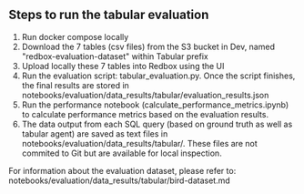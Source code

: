 ## Steps to run the tabular evaluation
1. Run docker compose locally
2. Download the 7 tables (csv files) from the S3 bucket in Dev, named "redbox-evaluation-dataset" within Tabular prefix
3. Upload locally these 7 tables into Redbox using the UI 
4. Run the evaluation script: tabular_evaluation.py. Once the script finishes, the final results are stored in notebooks/evaluation/data_results/tabular/evaluation_results.json
5. Run the performance notebook (calculate_performance_metrics.ipynb) to calculate performance metrics based on the evaluation results.
6. The data output from each SQL query (based on ground truth as well as tabular agent) are saved as text files in notebooks/evaluation/data_results/tabular/. These files are not commited to Git but are available for local inspection.

For information about the evaluation dataset, please refer to: notebooks/evaluation/data_results/tabular/bird-dataset.md